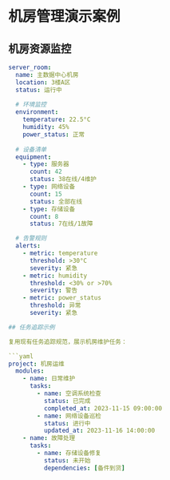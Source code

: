# 机房管理演示案例

## 机房资源监控

```yaml
server_room:
  name: 主数据中心机房
  location: 3楼A区
  status: 运行中
  
  # 环境监控
  environment:
    temperature: 22.5°C
    humidity: 45%
    power_status: 正常
    
  # 设备清单
  equipment:
    - type: 服务器
      count: 42
      status: 38在线/4维护
    - type: 网络设备
      count: 15
      status: 全部在线
    - type: 存储设备
      count: 8
      status: 7在线/1故障

  # 告警规则
  alerts:
    - metric: temperature
      threshold: >30°C
      severity: 紧急
    - metric: humidity
      threshold: <30% or >70%
      severity: 警告
    - metric: power_status
      threshold: 异常
      severity: 紧急

## 任务追踪示例

复用现有任务追踪规范，展示机房维护任务：

```yaml
project: 机房运维
  modules:
    - name: 日常维护
      tasks:
        - name: 空调系统检查
          status: 已完成
          completed_at: 2023-11-15 09:00:00
        - name: 网络设备巡检
          status: 进行中
          updated_at: 2023-11-16 14:00:00
    - name: 故障处理
      tasks:
        - name: 存储设备修复
          status: 未开始
          dependencies: [备件到货]
```